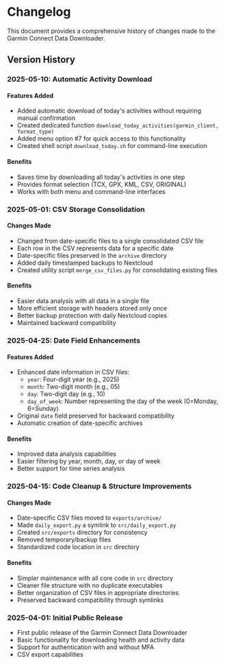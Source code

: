# Changelog

This document provides a comprehensive history of changes made to the Garmin Connect Data Downloader.

## Version History

### 2025-05-10: Automatic Activity Download

#### Features Added
- Added automatic download of today's activities without requiring manual confirmation
- Created dedicated function `download_today_activities(garmin_client, format_type)` 
- Added menu option #7 for quick access to this functionality
- Created shell script `download_today.sh` for command-line execution

#### Benefits
- Saves time by downloading all today's activities in one step
- Provides format selection (TCX, GPX, KML, CSV, ORIGINAL)
- Works with both menu and command-line interfaces

### 2025-05-01: CSV Storage Consolidation

#### Changes Made
- Changed from date-specific files to a single consolidated CSV file
- Each row in the CSV represents data for a specific date
- Date-specific files preserved in the `archive` directory
- Added daily timestamped backups to Nextcloud
- Created utility script `merge_csv_files.py` for consolidating existing files

#### Benefits
- Easier data analysis with all data in a single file
- More efficient storage with headers stored only once
- Better backup protection with daily Nextcloud copies
- Maintained backward compatibility

### 2025-04-25: Date Field Enhancements

#### Features Added
- Enhanced date information in CSV files:
  - `year`: Four-digit year (e.g., 2025)
  - `month`: Two-digit month (e.g., 05)
  - `day`: Two-digit day (e.g., 10)
  - `day_of_week`: Number representing the day of the week (0=Monday, 6=Sunday)
- Original `date` field preserved for backward compatibility
- Automatic creation of date-specific archives

#### Benefits
- Improved data analysis capabilities
- Easier filtering by year, month, day, or day of week
- Better support for time series analysis

### 2025-04-15: Code Cleanup & Structure Improvements

#### Changes Made
- Date-specific CSV files moved to `exports/archive/`
- Made `daily_export.py` a symlink to `src/daily_export.py`
- Created `src/exports` directory for consistency
- Removed temporary/backup files
- Standardized code location in `src` directory

#### Benefits
- Simpler maintenance with all core code in `src` directory
- Cleaner file structure with no duplicate executables
- Better organization of CSV files in appropriate directories
- Preserved backward compatibility through symlinks

### 2025-04-01: Initial Public Release

- First public release of the Garmin Connect Data Downloader
- Basic functionality for downloading health and activity data
- Support for authentication with and without MFA
- CSV export capabilities
